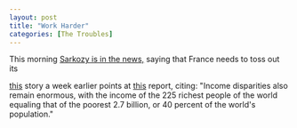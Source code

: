```yaml
---
layout: post
title: "Work Harder"
categories: [The Troubles]
---
```

This morning <a href="http://edition.cnn.com/2007/WORLD/europe/09/19/sarkozy.reforms.ap/index.html">Sarkozy is in the news,</a> saying that France needs to toss out its 

<a href="http://ap.google.com/article/ALeqM5ibtKVH7KhymCrw7K7muvxxOQJMNw">this</a> story a week earlier points at <a href="http://www.millennium-project.org/millennium/sof2007.html">this</a> report, citing: "Income disparities also remain enormous, with the income of the 225 richest people of the world equaling that of the poorest 2.7 billion, or 40 percent of the world's population."
